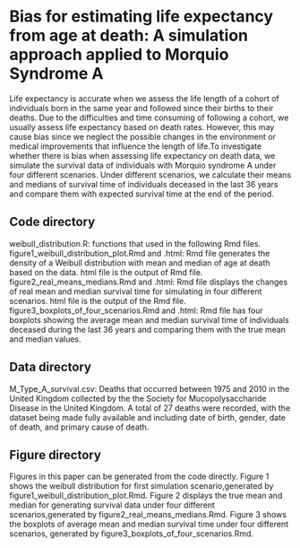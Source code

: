 # Bias for estimating life expectancy from age at death: A simulation approach applied to Morquio Syndrome A
Life expectancy is accurate when we assess the life length of a cohort of individuals born in the same year and followed since their births to their deaths. Due to the difficulties and time consuming of following a cohort, we usually assess life expectancy based on death rates. However, this may cause bias since we neglect the possible changes in the environment or medical improvements that influence the length of life.To investigate whether there is bias when assessing life expectancy on death data, we simulate the survival data of individuals with Morquio syndrome A under four different scenarios. Under different scenarios, we calculate their means and medians of survival time of individuals deceased in the last 36 years and compare them with expected survival time at the end of the period.

## Code directory 
weibull_distribution.R: functions that used in the following Rmd files.
figure1_weibull_distribution_plot.Rmd and .html: Rmd file generates the density of a Weibull distribution with mean and median of age at death based on the data. html file is the output of Rmd file.
figure2_real_means_medians.Rmd and .html: Rmd file displays the changes of real mean and median survival time for simulating in four different scenarios. html file is the output of the Rmd file.
figure3_boxplots_of_four_scenarios.Rmd and .html: Rmd file has four boxplots showing the average mean and median survival time of individuals deceased during the last 36 years and comparing them with the true mean and median values.

## Data directory
M_Type_A_survival.csv: Deaths that occurred between 1975 and 2010 in the United Kingdom collected by the the Society for Mucopolysaccharide Disease in the United Kingdom. A total of 27 deaths were recorded, with the dataset being made fully available and including date of birth, gender, date of death, and primary cause of death.  

## Figure directory
Figures in this paper can be generated from the code directly. 
Figure 1 shows the weibull distribution for first simulation scenario,generated by figure1_weibull_distribution_plot.Rmd. 
Figure 2 displays the true mean and median for generating survival data under four different scenarios,generated by figure2_real_means_medians.Rmd. 
Figure 3 shows the boxplots of average mean and median survival time under four different scenarios, generated by figure3_boxplots_of_four_scenarios.Rmd.
